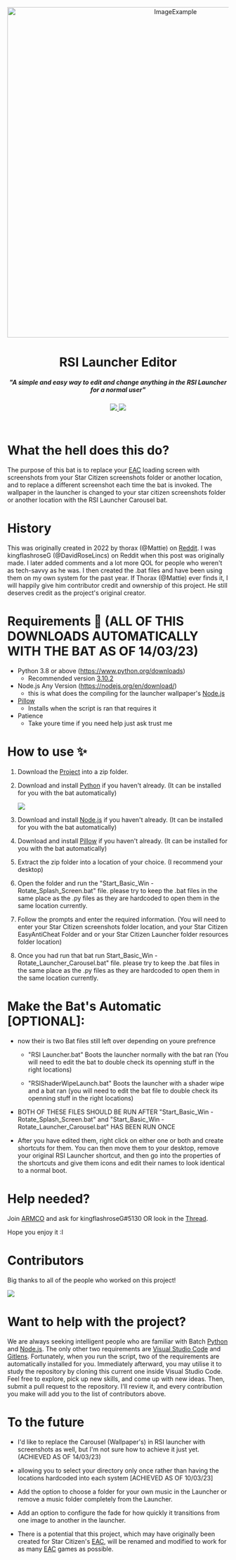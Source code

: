 <p align="center">
  <img alt="ImageExample" src="https://cdn.discordapp.com/attachments/737301647440740453/1077544580737662976/banner.png" width="750px">
</p>

<h1 align="center">RSI Launcher Editor</h1>

<h5 align="center">"A simple and easy way to edit and change anything in the RSI Launcher for a normal user"</h5>

<p align="center">
  <a href="https://github.com/DavidRoseLincs/SC-EAC-Screenshot-SplashScreen//releases">
    <img src="https://img.shields.io/github/v/release/DJRLincs/SC-EAC-Screenshot-SplashScreen?label=Release&logo=GitHub&sort=semver&style=for-the-badge">
  </a>
  
  <a href="https://github.com/DJRLincs/SC-EAC-Screenshot-SplashScreen/commits/master">
    <img src="https://img.shields.io/github/last-commit/DJRLincs/SC-EAC-Screenshot-SplashScreen?logo=GitHub&style=for-the-badge">
  </a>
  
  
  
</p>

<br>

# What the hell does this do?
The purpose of this bat is to replace your [EAC](https://www.easy.ac/) loading screen with screenshots from your Star Citizen screenshots folder or another location, and to replace a different screenshot each time the bat is invoked. The wallpaper in the launcher is changed to your star citizen screenshots folder or another location with the RSI Launcher Carousel bat.

# History
This was originally created in 2022 by thorax (@Mattie) on [Reddit](https://www.reddit.com/r/starcitizen/comments/rkmz93/fyi_we_can_have_custom_splash_screens_now_until/). I was kingflashroseG (@DavidRoseLincs) on Reddit when this post was originally made. I later added comments and a lot more QOL for people who weren't as tech-savvy as he was. I then created the .bat files and have been using them on my own system for the past year. If Thorax (@Mattie) ever finds it, I will happily give him contributor credit and ownership of this project. He still deserves credit as the project's original creator.

# Requirements 🧾 (ALL OF THIS DOWNLOADS AUTOMATICALLY WITH THE BAT AS OF 14/03/23)
- Python 3.8 or above (https://www.python.org/downloads)
  - Recommended version [3.10.2](https://www.python.org/downloads/release/python-3102/)
- Node.js Any Version (https://nodejs.org/en/download/)
  - this is what does the compiling for the launcher wallpaper's [Node.js](https://nodejs.org/en/download/)
- [Pillow](https://pillow.readthedocs.io/en/stable/installation.html)
  - Installs when the script is ran that requires it
- Patience
  - Take youre time if you need help just ask trust me


# How to use ✨
1. Download the [Project](https://github.com/DJRLincs/SC-EAC-Screenshot-SplashScreen/releases/tag/0.0.3) into a zip folder.

2. Download and install [Python](https://www.python.org/downloads/release/python-3102/) if you haven't already. (It can be installed for you with the bat automatically)

   ![](https://i.alexflipnote.dev/2Ucs5Hf.png)

3. Download and install [Node.js](https://nodejs.org/en/download/) if you haven't already. (It can be installed for you with the bat automatically)

4. Download and install [Pillow](https://pypi.org/project/Pillow/) if you haven't already. (It can be installed for you with the bat automatically)

5. Extract the zip folder into a location of your choice. (I recommend your desktop)

6. Open the folder and run the "Start_Basic_Win - Rotate_Splash_Screen.bat" file. please try to keep the .bat files in the same place as the .py files as they are hardcoded to open them in the same location currently.

7. Follow the prompts and enter the required information. (You will need to enter your Star Citizen screenshots folder location, and your Star Citizen EasyAntiCheat Folder and or your Star Citizen Launcher folder resources folder location)

8. Once you had run that bat run Start_Basic_Win - Rotate_Launcher_Carousel.bat" file. please try to keep the .bat files in the same place as the .py files as they are hardcoded to open them in the same location currently.



# Make the Bat's Automatic [OPTIONAL]:

- now their is two Bat files still left over depending on youre prefrence

  - "RSI Launcher.bat" Boots the launcher normally with the bat ran (You will need to edit the bat to double check its openning stuff in the right locations)

  - "RSIShaderWipeLaunch.bat" Boots the launcher with a shader wipe and a bat ran (you will need to edit the bat file to double check its openning stuff in the right locations) 

- BOTH OF THESE FILES SHOULD BE RUN AFTER "Start_Basic_Win - Rotate_Splash_Screen.bat" and "Start_Basic_Win - Rotate_Launcher_Carousel.bat" HAS BEEN RUN ONCE

- After you have edited them, right click on either one or both and create shortcuts for them. You can then move them to your desktop, remove your original RSI Launcher shortcut, and then go into the properties of the shortcuts and give them icons and edit their names to look identical to a normal boot.


# Help needed?
Join [ARMCO](https://discord.gg/armco) and ask for kingflashroseG#5130 OR look in the [Thread](https://discord.com/channels/222052888531173386/1077537871382196314).

Hope you enjoy it :I

# Contributors
Big thanks to all of the people who worked on this project!

<a href="https://github.com/DJRLincs/SC-EAC-Screenshot-SplashScreen/graphs/contributors">
  <img src="https://contrib.rocks/image?repo=DJRLincs/SC-EAC-Screenshot-SplashScreen" />
</a>

# Want to help with the project?
We are always seeking intelligent people who are familiar with Batch [Python](https://www.python.org/downloads/release/python-3102/) and [Node.js](https://nodejs.org/en/download/). The only other two requirements are [Visual Studio Code](https://code.visualstudio.com/download) and [Gitlens](https://marketplace.visualstudio.com/items?itemName=eamodio.gitlens). Fortunately, when you run the script, two of the requirements are automatically installed for you. Immediately afterward, you may utilise it to study the repository by cloning this current one inside Visual Studio Code. Feel free to explore, pick up new skills, and come up with new ideas. Then, submit a pull request to the repository. I'll review it, and every contribution you make will add you to the list of contributors above.


# To the future
- I'd like to replace the Carousel (Wallpaper's) in RSI launcher with screenshots as well, but I'm not sure how to achieve it just yet. (ACHIEVED AS OF 14/03/23)

- allowing you to select your directory only once rather than having the locations hardcoded into each system [ACHIEVED AS OF 10/03/23]

- Add the option to choose a folder for your own music in the Launcher or remove a music folder completely from the Launcher.

- Add an option to configure the fade for how quickly it transitions from one image to another in the launcher.

- There is a potential that this project, which may have originally been created for Star Citizen's [EAC](https://www.easy.ac/), will be renamed and modified to work for as many [EAC](https://www.easy.ac/) games as possible.

